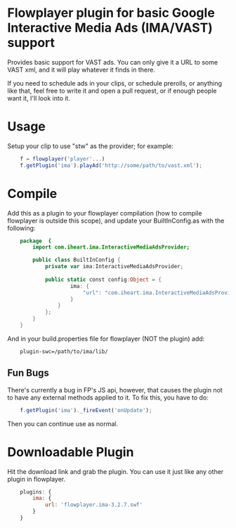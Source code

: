 # Flowplayer plugin for basic Google Interactive Media Ads (IMA/VAST) support

Provides basic support for VAST ads.  You can only give it a URL to some VAST xml, and it will play whatever it finds in there.

If you need to schedule ads in your clips, or schedule prerolls, or anything like that, feel free to write it and open a pull request, or if enough people want it, I'll look into it.

# Usage

Setup your clip to use "stw" as the provider; for example:

```javascript
	f = flowplayer('player'...)
	f.getPlugin('ima').playAd('http://some/path/to/vast.xml');
```

# Compile

Add this as a plugin to your flowplayer compilation (how to compile flowplayer is outside this scope), and update your
BuiltInConfig.as with the following:

```actionscript
	package  {
		import com.iheart.ima.InteractiveMediaAdsProvider;

		public class BuiltInConfig {
			private var ima:InteractiveMediaAdsProvider;
		
			public static const config:Object = { 
					ima: {
						"url": "com.iheart.ima.InteractiveMediaAdsProvider"
					}
				}
			};
		}
	}
```

And in your build.properties file for flowplayer (NOT the plugin) add:

```
	plugin-swc=/path/to/ima/lib/
```

## Fun Bugs

There's currently a bug in FP's JS api, however, that causes the plugin not to have any external methods applied to it.  To fix this, you have to do:

```javascript
	f.getPlugin('ima')._fireEvent('onUpdate');
```

Then you can continue use as normal.

# Downloadable Plugin

Hit the download link and grab the plugin. You can use it just like any other plugin in flowplayer.

```javascript
	plugins: {
		ima: {
			url: 'flowplayer.ima-3.2.7.swf'
		}
	}
```
